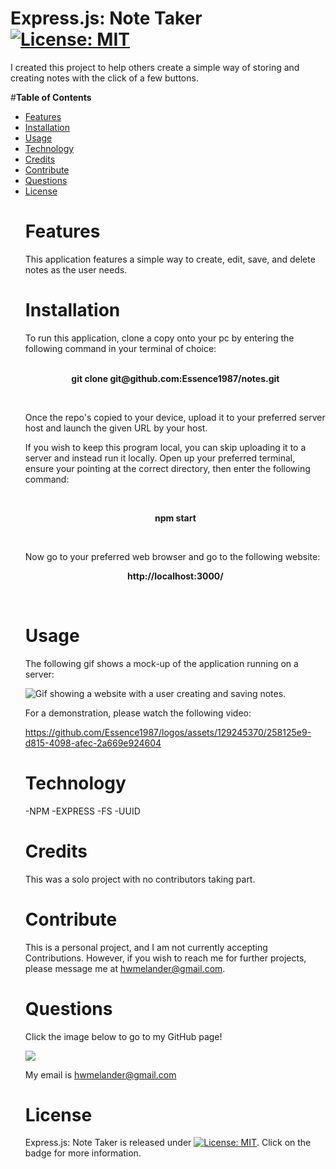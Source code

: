 # **Express.js: Note Taker** [![License: MIT](https://img.shields.io/badge/License-MIT-yellow.svg)](https://opensource.org/licenses/MIT)

I created this project to help others create a simple way of storing and creating notes with the click of a few buttons.

#**Table of Contents**<br><ul><li>[Features](#features)</li><li>[Installation](#installation)</li><li>[Usage](#usage)</li><li>[Technology](#technology)</li><li>[Credits](#credits)</li><li>[Contribute](#contribute)</li><li>[Questions](#questions)</li><li>[License](#license)</li>

# **Features**

This application features a simple way to create, edit, save, and delete notes as the user needs.

# **Installation**

To run this application, clone a copy onto your pc by entering the following command in your terminal of choice:
<p style="text-align: center;"><strong><br>git clone git@github<span>.com:Essence1987/notes.git</span></strong></p><br>
<p>Once the repo's copied to your device, upload it to your preferred server host and launch the given URL by your host.</p>
<p>If you wish to keep this program local, you can skip uploading it to a server and instead run it locally. Open up your preferred terminal, ensure your pointing at the correct directory, then enter the following command:</p></br>
<p style="text-align: center;"><strong>npm start</span></strong></p><br>
<p>Now go to your preferred web browser and go to the following website:
<p style="text-align: center;"><strong>http://localhost:3000/</span></strong></p><br>

# **Usage**

The following gif shows a mock-up of the application running on a server:

![Gif showing a website with a user creating and saving notes.](./examples/circle.svg)

For a demonstration, please watch the following video:

https://github.com/Essence1987/logos/assets/129245370/258125e9-d815-4098-afec-2a669e924604


# **Technology**

-NPM
-EXPRESS
-FS
-UUID

# **Credits**

This was a solo project with no contributors taking part.

# **Contribute**

This is a personal project, and I am not currently accepting Contributions. However, if you wish to reach me for further projects, please message me at hwmelander@gmail.com.

# **Questions**

Click the image below to go to my GitHub page!

<a href="https://github.com/essence1987"><img src="https://github-profile-summary-cards.vercel.app/api/cards/profile-details?username=essence1987&theme=default"/></a>

My email is hwmelander@gmail.com

# **License**

Express.js: Note Taker is released under [![License: MIT](https://img.shields.io/badge/License-MIT-yellow.svg)](https://opensource.org/licenses/MIT). Click on the badge for more information.
